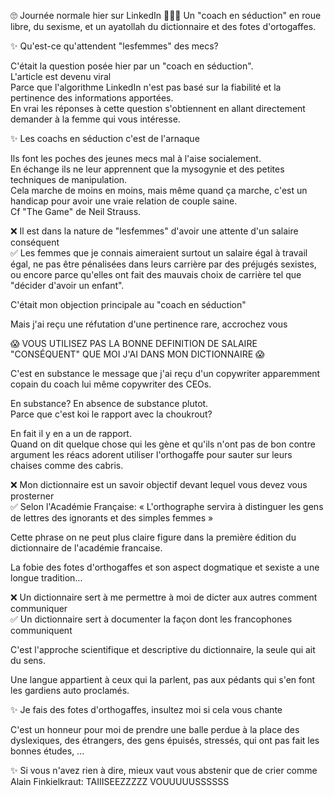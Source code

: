 🙄 Journée normale hier sur LinkedIn 🤦🏻‍♂️ Un "coach en séduction" en roue libre, du sexisme, et un ayatollah du dictionnaire et des fotes d'ortogaffes.  
  
✨ Qu'est-ce qu'attendent "lesfemmes" des mecs?  
  
C'était la question posée hier par un "coach en séduction".  
L'article est devenu viral  
Parce que l'algorithme LinkedIn n'est pas basé sur la fiabilité et la pertinence des informations apportées.  
En vrai les réponses à cette question s'obtiennent en allant directement demander à la femme qui vous intéresse.  
  
✨ Les coachs en séduction c'est de l'arnaque  
  
Ils font les poches des jeunes mecs mal à l'aise socialement.  
En échange ils ne leur apprennent que la mysogynie et des petites techniques de manipulation.  
Cela marche de moins en moins, mais même quand ça marche, c'est un handicap pour avoir une vraie relation de couple saine.  
Cf "The Game" de Neil Strauss.  
  
❌ Il est dans la nature de "lesfemmes" d'avoir une attente d'un salaire conséquent  
✅ Les femmes que je connais aimeraient surtout un salaire égal à travail égal, ne pas être pénalisées dans leurs carrière par des préjugés sexistes, ou encore parce qu'elles ont fait des mauvais choix de carrière tel que "décider d'avoir un enfant".  
  
C'était mon objection principale au "coach en séduction"  
  
Mais j'ai reçu une réfutation d'une pertinence rare, accrochez vous  
  
😱 VOUS UTILISEZ PAS LA BONNE DEFINITION DE SALAIRE "CONSÉQUENT" QUE MOI J'AI DANS MON DICTIONNAIRE 😱  
  
C'est en substance le message que j'ai reçu d'un copywriter apparemment copain du coach lui même copywriter des CEOs.  
  
En substance? En absence de substance plutot.  
Parce que c'est koi le rapport avec la choukrout?  
  
En fait il y en a un de rapport.  
Quand on dit quelque chose qui les gène et qu'ils n'ont pas de bon contre argument les réacs adorent utiliser l'orthogaffe pour sauter sur leurs chaises comme des cabris.  
  
❌ Mon dictionnaire est un savoir objectif devant lequel vous devez vous prosterner  
✅ Selon l'Académie Française: « L'orthographe servira à distinguer les gens de lettres des ignorants et des simples femmes »  
  
Cette phrase on ne peut plus claire figure dans la première édition du dictionnaire de l'académie francaise.  
  
La fobie des fotes d'orthogaffes et son aspect dogmatique et sexiste a une longue tradition...  
  
❌ Un dictionnaire sert à me permettre à moi de dicter aux autres comment communiquer  
✅ Un dictionnaire sert à documenter la façon dont les francophones communiquent  
  
C'est l'approche scientifique et descriptive du dictionnaire, la seule qui ait du sens.  
  
Une langue appartient à ceux qui la parlent, pas aux pédants qui s'en font les gardiens auto proclamés.  
  
✨ Je fais des fotes d'orthogaffes, insultez moi si cela vous chante  
  
C'est un honneur pour moi de prendre une balle perdue à la place des dyslexiques, des étrangers, des gens épuisés, stressés, qui ont pas fait les bonnes études, ...  
  
✨ Si vous n'avez rien à dire, mieux vaut vous abstenir que de crier comme Alain Finkielkraut: TAIIISEEZZZZZ VOUUUUUSSSSSS